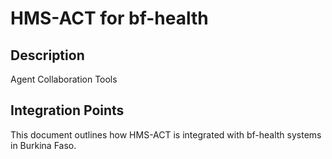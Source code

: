 # HMS-ACT for bf-health

## Description

Agent Collaboration Tools

## Integration Points

This document outlines how HMS-ACT is integrated with bf-health systems in Burkina Faso.
